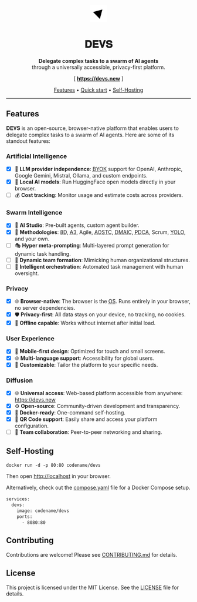 <div align="center">

<img src="./public/favicon.svg" width="48" alt="DEVS Logo" />

# <span title='DEVS, from Latin "Deus"'>𝐃𝐄𝐕𝐒</span>

**Delegate complex tasks to a swarm of AI agents**
<br />
through a universally accessible, privacy-first platform.

[ **<https://devs.new>** ]

[Features](#features) • [Quick start](#self-hosting) • [Self-Hosting](#self-hosting)

---

</div>

## Features

<span title='DEVS, from Latin "Deus"'>𝐃𝐄𝐕𝐒</span> is an open-source, browser-native platform that enables users to delegate complex tasks to a swarm of AI agents. Here are some of its standout features:

### Artificial Intelligence

- [x] 🤖 **LLM provider independence**: <abbr title="Bring Your Own Key">BYOK</abbr> support for OpenAI, Anthropic, Google Gemini, Mistral, Ollama, and custom endpoints.
- [x] 🧠 **Local AI models**: Run HuggingFace open models directly in your browser.
- [ ] 💰 **Cost tracking**: Monitor usage and estimate costs across providers.

### Swarm Intelligence

- [x] 🤖 **AI Studio**: Pre-built agents, custom agent builder.
- [x] 📝 **Methodologies**: <abbr title="8 Disciplines">8D</abbr>, <abbr title="A3 Problem Solving">A3</abbr>, Agile, <abbr title="Analysis, Objectives, Strategies, Tactics, Control">AOSTC</abbr>, <abbr title="Define, Measure, Analyze, Improve, Control">DMAIC</abbr>, <abbr title="Plan-Do-Check-Act">PDCA</abbr>, Scrum, <abbr title="You Only Live Once">YOLO</abbr>, and your own.
- [ ] 🎭 **Hyper meta-prompting**: Multi-layered prompt generation for dynamic task handling.
- [ ] 👥 **Dynamic team formation**: Mimicking human organizational structures.
- [ ] 🎯 **Intelligent orchestration**: Automated task management with human oversight.

### Privacy

- [x] 🌐 **Browser-native**: The browser is the <abbr title="Operating System">OS</abbr>. Runs entirely in your browser, no server dependencies.
- [x] 🛡️ **Privacy-first**: All data stays on your device, no tracking, no cookies.
- [x] 🥷 **Offline capable**: Works without internet after initial load.

### User Experience

- [x] 📱 **Mobile-first design**: Optimized for touch and small screens.
- [x] 🌐 **Multi-language support**: Accessibility for global users.
- [x] 💄 **Customizable**: Tailor the platform to your specific needs.

### Diffusion

- [x] 🌐 **Universal access**: Web-based platform accessible from anywhere: <https://devs.new>
- [x] ⚙️ **Open-source**: Community-driven development and transparency.
- [x] 🐳 **Docker-ready**: One-command self-hosting.
- [x] 📱 **QR Code support**: Easily share and access your platform configuration.
- [ ] 🤝 **Team collaboration**: Peer-to-peer networking and sharing.

## Self-Hosting

```shell
docker run -d -p 80:80 codename/devs
```

Then open <http://localhost> in your browser.

Alternatively, check out the [compose.yaml](compose.yaml) file for a Docker Compose setup.

```docker
services:
  devs:
    image: codename/devs
    ports:
      - 8080:80
```

## Contributing

Contributions are welcome! Please see [CONTRIBUTING.md](CONTRIBUTING.md) for details.

## License

This project is licensed under the MIT License. See the [LICENSE](LICENSE) file for details.
